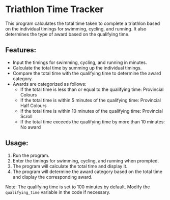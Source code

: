 # Triathlon Time Tracker

This program calculates the total time taken to complete a triathlon based on the individual timings for swimming, cycling, and running. It also determines the type of award based on the qualifying time.

## Features:
- Input the timings for swimming, cycling, and running in minutes.
- Calculate the total time by summing up the individual timings.
- Compare the total time with the qualifying time to determine the award category.
- Awards are categorized as follows:
  - If the total time is less than or equal to the qualifying time: Provincial Colours
  - If the total time is within 5 minutes of the qualifying time: Provincial Half Colours
  - If the total time is within 10 minutes of the qualifying time: Provincial Scroll
  - If the total time exceeds the qualifying time by more than 10 minutes: No award

## Usage:
1. Run the program.
2. Enter the timings for swimming, cycling, and running when prompted.
3. The program will calculate the total time and display it.
4. The program will determine the award category based on the total time and display the corresponding award.

Note: The qualifying time is set to 100 minutes by default. Modify the `qualifying_time` variable in the code if necessary.
